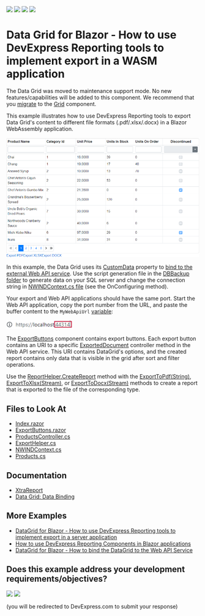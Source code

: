 <!-- default badges list -->
![](https://img.shields.io/endpoint?url=https://codecentral.devexpress.com/api/v1/VersionRange/236017943/20.2.6%2B)
[![](https://img.shields.io/badge/Open_in_DevExpress_Support_Center-FF7200?style=flat-square&logo=DevExpress&logoColor=white)](https://supportcenter.devexpress.com/ticket/details/T854758)
[![](https://img.shields.io/badge/📖_How_to_use_DevExpress_Examples-e9f6fc?style=flat-square)](https://docs.devexpress.com/GeneralInformation/403183)
[![](https://img.shields.io/badge/💬_Leave_Feedback-feecdd?style=flat-square)](#does-this-example-address-your-development-requirementsobjectives)
<!-- default badges end -->

# Data Grid for Blazor - How to use DevExpress Reporting tools to implement export in a WASM application

The Data Grid was moved to maintenance support mode. No new features/capabilities will be added to this component. We recommend that you [migrate](https://docs.devexpress.com/Blazor/403162/grid/migrate-from-data-grid-to-grid) to the [Grid](https://docs.devexpress.com/Blazor/403143/grid) component. 

This example illustrates how to use DevExpress Reporting tools to export Data Grid's content to different file formats (.pdf/.xlsx/.docx) in a Blazor WebAssembly application.

![Resulting Application](images/application.png)

In this example, the Data Grid uses its [CustomData](https://docs.devexpress.com/Blazor/DevExpress.Blazor.DxDataGrid-1.CustomData) property to [bind to the external Web API service](./CS/DxDataGridExport/Pages/Index.razor#L26). Use the script generation file in the [DBBackup folder](./CS/DataSourceWebApi/DBBackup) to generate data on your SQL server and change the connection string in [NWINDContext.cs file](./CS/DataSourceWebApi/Models/NWINDContext.cs) (see the OnConfiguring method). 

Your export and Web API applications should have the same port. Start the Web API application, copy the port number from the URL, and paste the buffer content to the `MyWebApiUrl` [variable](./CS/DxDataGridExport/Pages/Index.razor#L26):

![Localhost Port](images/localhost-port.png)

The [ExportButtons](./CS/DxDataGridExport/Components/ExportButtons.razor) component contains export buttons. Each export button contains an URI to a specific [ExportedDocument](./CS/DataSourceWebApi/Controllers/ProductsController.cs#L34) controller method in the Web API service. This URI contains DataGrid's options, and the created report contains only data that is visible in the grid after sort and filter operations.


Use the [ReportHelper.CreateReport](./CS/DataSourceWebApi/Services/ExportHelper.cs#L35) method with the [ExportToPdf(String)](https://docs.devexpress.com/XtraReports/DevExpress.XtraReports.UI.XtraReport.ExportToPdf(System.String-DevExpress.XtraPrinting.PdfExportOptions)), [ExportToXlsx(Stream)](https://docs.devexpress.com/XtraReports/DevExpress.XtraReports.UI.XtraReport.ExportToXls(System.IO.Stream-DevExpress.XtraPrinting.XlsExportOptions)), or [ExportToDocx(Stream)](https://docs.devexpress.com/XtraReports/DevExpress.XtraReports.UI.XtraReport.ExportToDocx(System.IO.Stream-DevExpress.XtraPrinting.DocxExportOptions)) methods to create a report that is exported to the file of the corresponding type.

<!-- default file list -->

## Files to Look At

* [Index.razor](./CS/DxDataGridExport/Pages/Index.razor)
* [ExportButtons.razor](./CS/DxDataGridExport/Components/ExportButtons.razor)
* [ProductsController.cs](./CS/DataSourceWebApi/Controllers/ProductsController.cs)
* [ExportHelper.cs](./CS/DataSourceWebApi/Services/ExportHelper.cs)
* [NWINDContext.cs](./CS/DataSourceWebApi/Models/NWINDContext.cs)
* [Products.cs](./CS/DataSourceWebApi/Models/Products.cs)

<!-- default file list end -->

## Documentation

* [XtraReport](https://docs.devexpress.com/XtraReports/DevExpress.XtraReports.UI.XtraReport)
* [Data Grid: Data Binding](https://docs.devexpress.com/Blazor/DevExpress.Blazor.DxDataGrid-1.Data)

## More Examples

* [DataGrid for Blazor - How to use DevExpress Reporting tools to implement export in a server application](https://github.com/DevExpress-Examples/blazor-server-dxdatagrid-export)
* [How to use DevExpress Reporting Components in Blazor applications](https://supportcenter.devexpress.com/ticket/details/t834711/how-to-use-devexpress-reporting-components-in-blazor-applications)
* [DataGrid for Blazor - How to bind the DataGrid to the Web API Service](https://github.com/DevExpress-Examples/blazor-DxDataGrid-Bind-To-Web-Api-Service)
<!-- feedback -->
## Does this example address your development requirements/objectives?

[<img src="https://www.devexpress.com/support/examples/i/yes-button.svg"/>](https://www.devexpress.com/support/examples/survey.xml?utm_source=github&utm_campaign=blazor-webassembly-dxgrid-export&~~~was_helpful=yes) [<img src="https://www.devexpress.com/support/examples/i/no-button.svg"/>](https://www.devexpress.com/support/examples/survey.xml?utm_source=github&utm_campaign=blazor-webassembly-dxgrid-export&~~~was_helpful=no)

(you will be redirected to DevExpress.com to submit your response)
<!-- feedback end -->
